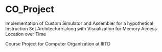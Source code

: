 # CO_Project

Implementation of Custom Simulator and Assembler for a hypothetical Instruction Set Architecture along with Visualization for Memory Access Location over Time

Course Project for Computer Organization at IIITD
